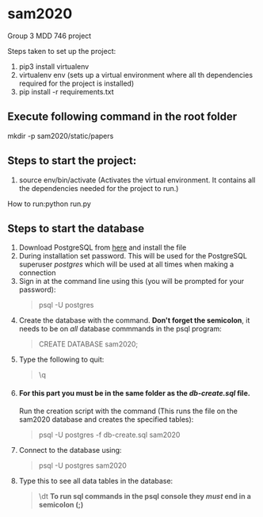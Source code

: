 # sam2020
Group 3 MDD 746 project

Steps taken to set up the project:

1. pip3 install virtualenv
2. virtualenv env  (sets up a virtual environment where all th dependencies required for the project is installed)
3. pip install -r requirements.txt

## Execute following command in the root folder
mkdir -p sam2020/static/papers


## Steps to start the project:

1. source env/bin/activate  (Activates the virtual environment. It contains all the dependencies needed for the project to run.)


How to run:python run.py

## Steps to start the database
1) Download PostgreSQL from [here](https://www.postgresql.org/download/) and install the file
2) During installation set password. This will be used for the PostgreSQL superuser *postgres* which will be used at all times when making a connection
3) Sign in at the command line using this (you will be prompted for your password):
    >psql -U postgres
4) Create the database with the command. __Don't forget the semicolon__, it needs to be on *all* database commmands in the psql program:
    >CREATE DATABASE sam2020; 
5) Type the following to quit:
    >\q
6) #### For this part you must be in the same folder as the *db-create.sql* file.
    Run the creation script with the command (This runs the file on the sam2020 database and creates the specified tables): 
      >psql -U postgres -f db-create.sql sam2020
7) Connect to the database using:
    >psql -U postgres sam2020
8) Type this to see all data tables in the database:
    >\dt
__To run sql commands in the psql console they *must* end in a semicolon (;)__
